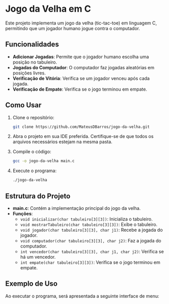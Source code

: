 # Jogo da Velha em C

Este projeto implementa um jogo da velha (tic-tac-toe) em linguagem C, permitindo que um jogador humano jogue contra o computador.

## Funcionalidades

- **Adicionar Jogadas**: Permite que o jogador humano escolha uma posição no tabuleiro.
- **Jogadas do Computador**: O computador faz jogadas aleatórias em posições livres.
- **Verificação de Vitória**: Verifica se um jogador venceu após cada jogada.
- **Verificação de Empate**: Verifica se o jogo terminou em empate.

## Como Usar

1. Clone o repositório:
    ```bash
    git clone https://github.com/MateusDBarros/jogo-da-velha.git
    ```
2. Abra o projeto em sua IDE preferida. Certifique-se de que todos os arquivos necessários estejam na mesma pasta.

3. Compile o código:
    ```bash
    gcc -o jogo-da-velha main.c
    ```
4. Execute o programa:
    ```bash
    ./jogo-da-velha
    ```

## Estrutura do Projeto

- **main.c**: Contém a implementação principal do jogo da velha.
- **Funções**:
  - `void inicializar(char tabuleiro[3][3])`: Inicializa o tabuleiro.
  - `void mostrarTabuleiro(char tabuleiro[3][3])`: Exibe o tabuleiro.
  - `void jogador(char tabuleiro[3][3], char j1)`: Recebe a jogada do jogador.
  - `void computador(char tabuleiro[3][3], char j2)`: Faz a jogada do computador.
  - `int vencedor(char tabuleiro[3][3], char j1, char j2)`: Verifica se há um vencedor.
  - `int empate(char tabuleiro[3][3])`: Verifica se o jogo terminou em empate.

## Exemplo de Uso

Ao executar o programa, será apresentada a seguinte interface de menu:
